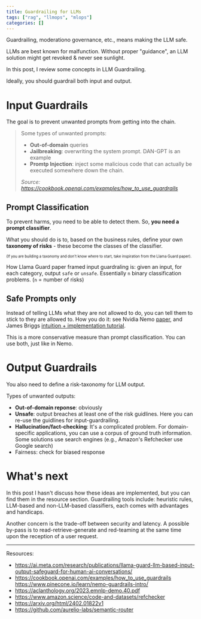 ```yaml
---
title: Guardrailing for LLMs
tags: ["rag", "llmops", "mlops"]
categories: []
---
```


Guardrailing, moderationo governance, etc., means making the LLM safe.

LLMs are best known for malfunction. Without proper "guidance", an LLM solution might get revoked & never see sunlight.

In this post, I review some concepts in LLM Guardrailing.

Ideally, you should guardrail both input and output.

# Input Guardrails

The goal is to prevent unwanted prompts from getting into the chain.

>Some types of unwanted prompts:
>
>- **Out-of-domain** queries
>- **Jailbreaking**: overwriting the system prompt. DAN-GPT is an example
>- **Promtp Injection**: inject some malicious code that can actually be executed somewhere down the chain.
>
>*Source: https://cookbook.openai.com/examples/how_to_use_guardrails*

## Prompt Classification

To prevent harms, you need to be able to detect them. So, **you need a prompt classifier**.

What you should do is to, based on the business rules, define your own **taxonomy of risks** - these become the classes of the classifier. 

<sub><sup>(If you are building a taxonomy and don't know where to start, take inspiration from the Llama Guard paper).</sup></sub>

How Llama Guard paper framed input guardraling is: given an input, for each category, output `safe` or `unsafe`. Essentially `n` binary classification problems. (`n` = number of risks)

## Safe Prompts only

Instead of telling LLMs what they are not allowed to do, you can tell them to stick to they are allowed to. How you do it: see Nvidia Nemo [paper](https://aclanthology.org/2023.emnlp-demo.40.pdf), and James Briggs [intuition + implementation tutorial](https://www.pinecone.io/learn/nemo-guardrails-intro/). 

This is a more conservative measure than prompt classification. You can use both, just like in Nemo.

# Output Guardrails

You also need to define a risk-taxonomy for LLM output. 

Types of unwanted outputs:
- **Out-of-domain reponse**: obviously
- **Unsafe**: output breaches at least one of the risk guidlines. Here you can re-use the guidlines for input-guardrailing.
- **Hallucination/fact-checking**: It's a complicated problem. For domain-specific applications, you can use a corpus of ground truth information. Some solutions use search engines (e.g., Amazon's Refchecker use Google search)
- Fairness: check for biased response


# What's next

In this post I hasn't discuss how these ideas are implemented, but you can find them in the resource section. Guardrailing tools include: heuristic rules, LLM-based and non-LLM-based classifiers, each comes with advantages and handicaps. 

Another concern is the trade-off between security and latency. A possible by-pass is to read-retrieve-generate and red-teaming at the same time upon the reception of a user request.

---

Resources:

- https://ai.meta.com/research/publications/llama-guard-llm-based-input-output-safeguard-for-human-ai-conversations/
- https://cookbook.openai.com/examples/how_to_use_guardrails
https://www.pinecone.io/learn/nemo-guardrails-intro/
- https://aclanthology.org/2023.emnlp-demo.40.pdf
- https://www.amazon.science/code-and-datasets/refchecker
- https://arxiv.org/html/2402.01822v1
- https://github.com/aurelio-labs/semantic-router
